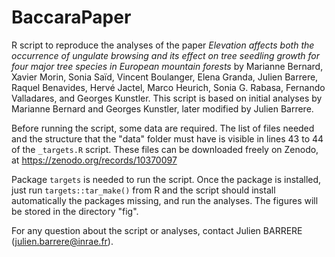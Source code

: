 # BaccaraPaper

R script to reproduce the analyses of the paper *Elevation affects both the occurrence of ungulate browsing and its effect on tree seedling growth for four major tree species in European mountain forests* by Marianne Bernard, Xavier Morin, Sonia Saïd, Vincent Boulanger, Elena Granda, Julien Barrere, Raquel Benavides, Hervé Jactel, Marco Heurich, Sonia G. Rabasa, Fernando Valladares, and Georges Kunstler. This script is based on initial analyses by Marianne Bernard and Georges Kunstler, later modified by Julien Barrere. 

Before running the script, some data are required. The list of files needed and the structure that the "data" folder must have is visible in lines 43 to 44  of the ```_targets.R``` script. These files can be downloaded freely on Zenodo, at https://zenodo.org/records/10370097

Package ```targets``` is needed to run the script. Once the package is installed, just run ```targets::tar_make()``` from R and the script should install automatically the packages missing, and run the analyses. The figures will be stored in the directory "fig". 

For any question about the script or analyses, contact Julien BARRERE (julien.barrere@inrae.fr). 
